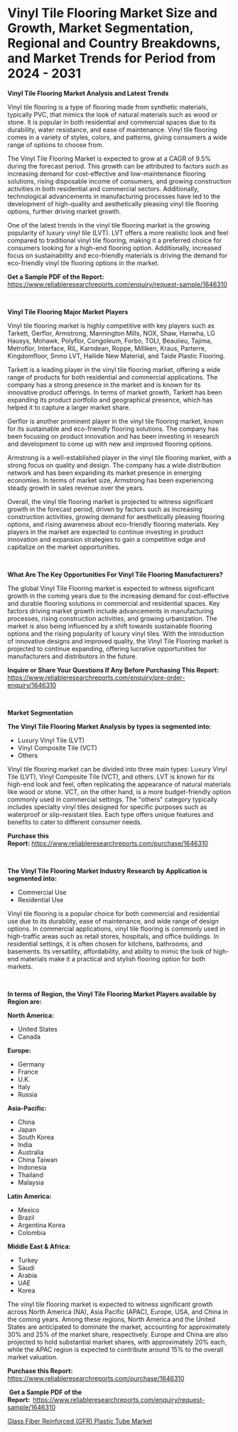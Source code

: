<p><h1>Vinyl Tile Flooring Market Size and Growth, Market Segmentation, Regional and Country Breakdowns, and Market Trends for Period from 2024 -  2031</h1></p><p><strong>Vinyl Tile Flooring Market Analysis and Latest Trends</strong></p>
<p><p>Vinyl tile flooring is a type of flooring made from synthetic materials, typically PVC, that mimics the look of natural materials such as wood or stone. It is popular in both residential and commercial spaces due to its durability, water resistance, and ease of maintenance. Vinyl tile flooring comes in a variety of styles, colors, and patterns, giving consumers a wide range of options to choose from.</p><p>The Vinyl Tile Flooring Market is expected to grow at a CAGR of 9.5% during the forecast period. This growth can be attributed to factors such as increasing demand for cost-effective and low-maintenance flooring solutions, rising disposable income of consumers, and growing construction activities in both residential and commercial sectors. Additionally, technological advancements in manufacturing processes have led to the development of high-quality and aesthetically pleasing vinyl tile flooring options, further driving market growth.</p><p>One of the latest trends in the vinyl tile flooring market is the growing popularity of luxury vinyl tile (LVT). LVT offers a more realistic look and feel compared to traditional vinyl tile flooring, making it a preferred choice for consumers looking for a high-end flooring option. Additionally, increased focus on sustainability and eco-friendly materials is driving the demand for eco-friendly vinyl tile flooring options in the market.</p></p>
<p><strong>Get a Sample PDF of the Report:&nbsp;</strong> <a href="https://www.reliableresearchreports.com/enquiry/request-sample/1646310">https://www.reliableresearchreports.com/enquiry/request-sample/1646310</a></p>
<p>&nbsp;</p>
<p><strong>Vinyl Tile Flooring Major Market Players</strong></p>
<p><p>Vinyl tile flooring market is highly competitive with key players such as Tarkett, Gerflor, Armstrong, Mannington Mills, NOX, Shaw, Hanwha, LG Hausys, Mohawk, Polyflor, Congoleum, Forbo, TOLI, Beaulieu, Tajima, Metroflor, Interface, RiL, Karndean, Roppe, Milliken, Kraus, Parterre, Kingdomfloor, Snmo LVT, Hailide New Material, and Taide Plastic Flooring.</p><p>Tarkett is a leading player in the vinyl tile flooring market, offering a wide range of products for both residential and commercial applications. The company has a strong presence in the market and is known for its innovative product offerings. In terms of market growth, Tarkett has been expanding its product portfolio and geographical presence, which has helped it to capture a larger market share.</p><p>Gerflor is another prominent player in the vinyl tile flooring market, known for its sustainable and eco-friendly flooring solutions. The company has been focusing on product innovation and has been investing in research and development to come up with new and improved flooring options.</p><p>Armstrong is a well-established player in the vinyl tile flooring market, with a strong focus on quality and design. The company has a wide distribution network and has been expanding its market presence in emerging economies. In terms of market size, Armstrong has been experiencing steady growth in sales revenue over the years.</p><p>Overall, the vinyl tile flooring market is projected to witness significant growth in the forecast period, driven by factors such as increasing construction activities, growing demand for aesthetically pleasing flooring options, and rising awareness about eco-friendly flooring materials. Key players in the market are expected to continue investing in product innovation and expansion strategies to gain a competitive edge and capitalize on the market opportunities.</p></p>
<p>&nbsp;</p>
<p><strong>What Are The Key Opportunities For Vinyl Tile Flooring Manufacturers?</strong></p>
<p><p>The global Vinyl Tile Flooring market is expected to witness significant growth in the coming years due to the increasing demand for cost-effective and durable flooring solutions in commercial and residential spaces. Key factors driving market growth include advancements in manufacturing processes, rising construction activities, and growing urbanization. The market is also being influenced by a shift towards sustainable flooring options and the rising popularity of luxury vinyl tiles. With the introduction of innovative designs and improved quality, the Vinyl Tile Flooring market is projected to continue expanding, offering lucrative opportunities for manufacturers and distributors in the future.</p></p>
<p><strong>Inquire or Share Your Questions If Any Before Purchasing This Report:</strong> <a href="https://www.reliableresearchreports.com/enquiry/pre-order-enquiry/1646310">https://www.reliableresearchreports.com/enquiry/pre-order-enquiry/1646310</a></p>
<p>&nbsp;</p>
<p><strong>Market Segmentation</strong></p>
<p><strong>The Vinyl Tile Flooring Market Analysis by types is segmented into:</strong></p>
<p><ul><li>Luxury Vinyl Tile (LVT)</li><li>Vinyl Composite Tile (VCT)</li><li>Others</li></ul></p>
<p><p>Vinyl tile flooring market can be divided into three main types: Luxury Vinyl Tile (LVT), Vinyl Composite Tile (VCT), and others. LVT is known for its high-end look and feel, often replicating the appearance of natural materials like wood or stone. VCT, on the other hand, is a more budget-friendly option commonly used in commercial settings. The "others" category typically includes specialty vinyl tiles designed for specific purposes such as waterproof or slip-resistant tiles. Each type offers unique features and benefits to cater to different consumer needs.</p></p>
<p><strong>Purchase this Report:&nbsp;</strong><a href="https://www.reliableresearchreports.com/purchase/1646310">https://www.reliableresearchreports.com/purchase/1646310</a></p>
<p>&nbsp;</p>
<p><strong>The Vinyl Tile Flooring Market Industry Research by Application is segmented into:</strong></p>
<p><ul><li>Commercial Use</li><li>Residential Use</li></ul></p>
<p><p>Vinyl tile flooring is a popular choice for both commercial and residential use due to its durability, ease of maintenance, and wide range of design options. In commercial applications, vinyl tile flooring is commonly used in high-traffic areas such as retail stores, hospitals, and office buildings. In residential settings, it is often chosen for kitchens, bathrooms, and basements. Its versatility, affordability, and ability to mimic the look of high-end materials make it a practical and stylish flooring option for both markets.</p></p>
<p>&nbsp;</p>
<p><strong>In terms of Region, the Vinyl Tile Flooring Market Players available by Region are:</strong></p>
<p>
    <p> <strong> North America: </strong>
        <ul>
            <li>United States</li>
            <li>Canada</li>
        </ul>
        </p> 
    <p> <strong> Europe: </strong>
        <ul>
            <li>Germany</li>
            <li>France</li>
            <li>U.K.</li>
            <li>Italy</li>
            <li>Russia</li>
        </ul>
        </p> 
    <p> <strong> Asia-Pacific: </strong>
        <ul>
            <li>China</li>
            <li>Japan</li>
            <li>South Korea</li>
            <li>India</li>
            <li>Australia</li>
            <li>China Taiwan</li>
            <li>Indonesia</li>
            <li>Thailand</li>
            <li>Malaysia</li>
        </ul>
        </p> 
    <p> <strong> Latin America: </strong>
        <ul>
            <li>Mexico</li>
            <li>Brazil</li>
            <li>Argentina Korea</li>
            <li>Colombia</li>
        </ul>
        </p> 
    <p> <strong> Middle East & Africa: </strong>
        <ul>
            <li>Turkey</li>
            <li>Saudi</li>
            <li>Arabia</li>
            <li>UAE</li>
            <li>Korea</li>
        </ul>
    </p>
    </p>
<p><p>The vinyl tile flooring market is expected to witness significant growth across North America (NA), Asia Pacific (APAC), Europe, USA, and China in the coming years. Among these regions, North America and the United States are anticipated to dominate the market, accounting for approximately 30% and 25% of the market share, respectively. Europe and China are also projected to hold substantial market shares, with approximately 20% each, while the APAC region is expected to contribute around 15% to the overall market valuation.</p></p>
<p><strong>Purchase this Report: </strong><a href="https://www.reliableresearchreports.com/purchase/1646310">https://www.reliableresearchreports.com/purchase/1646310</a></p>
<p>&nbsp;<strong>Get a Sample PDF of the Report:&nbsp;&nbsp;</strong><a href="https://www.reliableresearchreports.com/enquiry/request-sample/1646310">https://www.reliableresearchreports.com/enquiry/request-sample/1646310</a></p>
<p><strong></strong></p>
<p><p><a href="https://noble-drawer-34c.notion.site/Glass-Fiber-Reinforced-GFR-Plastic-Tube-Market-Size-Furnishes-Valuable-Information-Encompassing-Ma-f89b281ee4874362961ae4d74325b2f3">Glass Fiber Reinforced (GFR) Plastic Tube Market</a></p></p>